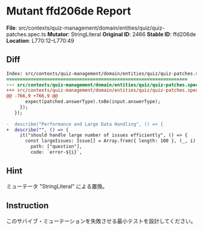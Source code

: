 # Mutant ffd206de Report

**File**: src/contexts/quiz-management/domain/entities/quiz/quiz-patches.spec.ts
**Mutator**: StringLiteral
**Original ID**: 2466
**Stable ID**: ffd206de
**Location**: L770:12–L770:49

## Diff

```diff
Index: src/contexts/quiz-management/domain/entities/quiz/quiz-patches.spec.ts
===================================================================
--- src/contexts/quiz-management/domain/entities/quiz/quiz-patches.spec.ts	original
+++ src/contexts/quiz-management/domain/entities/quiz/quiz-patches.spec.ts	mutated #2466
@@ -766,9 +766,9 @@
       expect(patched.answerType).toBe(input.answerType);
     });
   });
 
-  describe("Performance and Large Data Handling", () => {
+  describe("", () => {
     it("should handle large number of issues efficiently", () => {
       const largeIssues: Issue[] = Array.from({ length: 100 }, (_, i) => ({
         path: ["question"],
         code: `error-${i}`,
```

## Hint

ミューテータ "StringLiteral" による置換。

## Instruction

このサバイブ・ミューテーションを失敗させる最小テストを設計してください。
